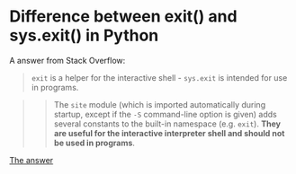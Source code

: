 # Difference between exit() and sys.exit() in Python

A answer from Stack Overflow:
> `exit` is a helper for the interactive shell - `sys.exit` is intended for use in programs.

> > The `site` module (which is imported automatically during startup, except if the `-S` command-line option is given) adds several constants to the built-in namespace (e.g. `exit`). **They are useful for the interactive interpreter shell and should not be used in programs**.

[The answer](https://stackoverflow.com/questions/6501121/difference-between-exit-and-sys-exit-in-python/6501134#6501134)